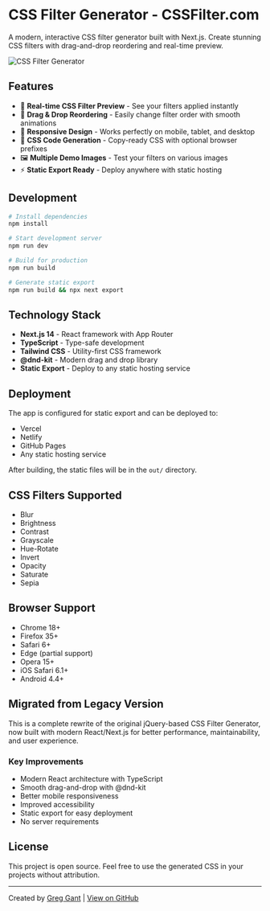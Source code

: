 # CSS Filter Generator - CSSFilter.com

A modern, interactive CSS filter generator built with Next.js. Create stunning CSS filters with drag-and-drop reordering and real-time preview.

![CSS Filter Generator](https://cssfilter.com/simple.png)

## Features

- 🎨 **Real-time CSS Filter Preview** - See your filters applied instantly
- 🔄 **Drag & Drop Reordering** - Easily change filter order with smooth animations
- 📱 **Responsive Design** - Works perfectly on mobile, tablet, and desktop
- 🎯 **CSS Code Generation** - Copy-ready CSS with optional browser prefixes
- 🖼️ **Multiple Demo Images** - Test your filters on various images
- ⚡ **Static Export Ready** - Deploy anywhere with static hosting

## Development

```bash
# Install dependencies
npm install

# Start development server
npm run dev

# Build for production
npm run build

# Generate static export
npm run build && npx next export
```

## Technology Stack

- **Next.js 14** - React framework with App Router
- **TypeScript** - Type-safe development
- **Tailwind CSS** - Utility-first CSS framework
- **@dnd-kit** - Modern drag and drop library
- **Static Export** - Deploy to any static hosting service

## Deployment

The app is configured for static export and can be deployed to:

- Vercel
- Netlify
- GitHub Pages
- Any static hosting service

After building, the static files will be in the `out/` directory.

## CSS Filters Supported

- Blur
- Brightness
- Contrast
- Grayscale
- Hue-Rotate
- Invert
- Opacity
- Saturate
- Sepia

## Browser Support

- Chrome 18+
- Firefox 35+
- Safari 6+
- Edge (partial support)
- Opera 15+
- iOS Safari 6.1+
- Android 4.4+

## Migrated from Legacy Version

This is a complete rewrite of the original jQuery-based CSS Filter Generator, now built with modern React/Next.js for better performance, maintainability, and user experience.

### Key Improvements

- Modern React architecture with TypeScript
- Smooth drag-and-drop with @dnd-kit
- Better mobile responsiveness
- Improved accessibility
- Static export for easy deployment
- No server requirements

## License

This project is open source. Feel free to use the generated CSS in your projects without attribution.

---

Created by [Greg Gant](https://greggant.com) | [View on GitHub](https://github.com/fuzzywalrus/cssfiltergenerator.com)